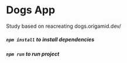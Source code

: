 # Dogs App

Study based on reacreating dogs.origamid.dev/

##### `npm install` to install dependencies 

##### `npm run` to run project
